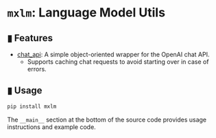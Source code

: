 # `mxlm`: Language Model Utils

## ▮ Features
- [chat_api](mxlm/chat_api.py): A simple object-oriented wrapper for the OpenAI chat API.
    - Supports caching chat requests to avoid starting over in case of errors.

## ▮ Usage
```bash
pip install mxlm
```

The `__main__` section at the bottom of the source code provides usage instructions and example code.
